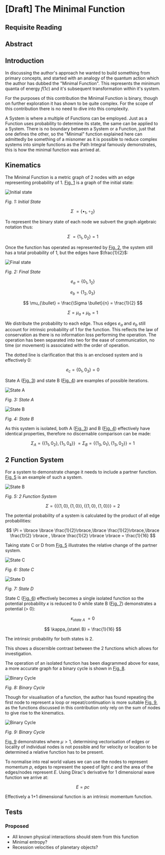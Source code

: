 
<script type="text/javascript" id="MathJax-script" async
  src="https://cdn.jsdelivr.net/npm/mathjax@3/es5/tex-mml-chtml.js">
</script>

# [Draft] The Minimal Function

## Requisite Reading

## Abstract


## Introduction

In discussing the author's approach he wanted to build something
from primary concepts, and started with an analogy of the quantum action
which the author has dubbed the "Minimal Function". This represents the 
minimum quanta of energy $f(1c)$ and it's subsequent transformation 
within it's system. 

For the purposes of this contribution the Minimal Function is binary,
though on further exploration it has shown to be quite complex. For the
scope of this contribution there is no need to dive into this complexity.

A System is where a multiple of Functions can be employed. Just as a
Function uses probability to determine its state, the same can be
applied to a System. There is no boundary between a System or a
Function, just that one defines the other, so the "Minimal" function
explained here can admittedly be something of a misnomer as it is
possible to reduce complex systems into simple functions as the Path
Integral famously demonstrates, this is how the minimal function was
arrived at.

## Kinematics

The Minimal Function is a metric graph of 2 nodes with an edge
representing probability of 1. [Fig. 1](#fig1) is a graph of the initial state:

<a name="fig1">![Initial state](./figures/fig1.svg)</a>

*Fig. 1: Initial State*

$$
\Sigma\  = \lbrace \bullet_{1}, \circ_{2} \rbrace
$$
 
To represent the binary state of each node we subvert the graph
algebraic notation thus:

$$
\Sigma\  = \lbrace 1_{1},0_{2} \rbrace  = 1
$$

Once the function has operated as represented by [Fig. 2](#fig2), the system still has a total
probability of 1, but the edges have $\frac{1}{2}$:

<a name="fig2">![Final state](./figures/fig2.svg)</a>

*Fig. 2: Final State*

$$
  e_{a} = \lbrace 0_{1},1_{2} \rbrace
$$

$$
  e_{b} = \lbrace 1_{2},0_{3} \rbrace
$$

$$
  \mu_{\bullet} = \frac{\Sigma \bullet}{n} = \frac{1}{2}
$$

$$
 \Sigma = \mu_{a} + \mu_{b} = 1
$$

We distribute the probability to each edge. Thus edges
$e_{a}$ and $e_{b}$ still account for intrinsic
probability of 1 for the function. This reflects the law of conservation
as there is no information loss performing the operation. The operation
has been separated into two for the ease of communication, no time (or
movement) is associated with the order of operation.

The dotted line is clarification that this is an enclosed system and
is effectively 0:

$$
  e_{c} = \lbrace 0_{1},0_{3} \rbrace = 0
$$

State A ([Fig. 3](#fig3)) and state B ([Fig. 4](#fig4)) are examples of possible iterations.

<a name="fig3">![State A](./figures/fig3.svg)</a>

*Fig. 3: State A*

<a name="fig4">![State B](./figures/fig4.svg)</a>

*Fig. 4: State B*

As this system is isolated, both A ([Fig. 3](#stateA)) and B ([Fig. 4](#stateB)) effectively have identical
properties, therefore no discernable comparison can be made:

$$
  \Sigma_{A} =  \lbrace \lbrace 1_{1},0_{2} \rbrace ,\lbrace 1_{1},0_{4} \rbrace \rbrace\  = \Sigma_{B} =  \lbrace \lbrace 1_{3},0_{1} \rbrace , \lbrace 1_{3},0_{2}\rbrace \rbrace  = 1
$$

## 2 Function System

For a system to demonstrate change it needs to include a partner
function. [Fig. 5](#2f) is an example of such a system.

<a name="2f">![State B](./figures/fig5.svg)</a>

*Fig. 5: 2 Function System*

$$
  \Sigma = \lbrace \lbrace \lbrace 1 , 0 \rbrace,\lbrace 1 , 0 \rbrace \rbrace ,\lbrace \lbrace 1 , 0 \rbrace , \lbrace 1 , 0 \rbrace \rbrace \rbrace  =  2
$$

The potential probability of a system is calculated by the product
of all edge probabilities:

$$
  \Pi = \lbrace \lbrace \frac{1}{2}\rbrace,\lbrace \frac{1}{2}\rbrace,\lbrace \frac{1}{2} \rbrace , \lbrace \frac{1}{2} \rbrace \rbrace  = \frac{1}{16}
$$

Taking state C or D from [Fig. 5](#2f) illustrates the relative change of
the partner system.

<a name="stateC">![State C](./figures/fig6.svg)</a>

*Fig. 6: State C*

<a name="stateD">![State D](./figures/fig7.svg)</a>

*Fig. 7: State D*

State C ([Fig. 6](#stateC)) effectively becomes a single isolated function so the potential
probability $\kappa$ is reduced to 0 while state B ([Fig. 7](#stateD)) demonstrates a
potential \(> 0\):

$$
  \kappa_{state\ A}\  = 0
$$

$$
  \kappa_{state\ B} = \frac{1}{16}
$$

The intrinsic probability for both states is 2.

This shows a discernible contrast between the 2 functions which allows
for investigation.

The operation of an isolated function has been diagrammed above for
ease, a more accurate graph for a binary cycle is shown in [Fig. 8](#graph).

<a name="graph">![Binary Cycle](./figures/fig8.svg)</a>

*Fig. 8: Binary Cycle*

Though for visualisation of a function, the author has found
repeating the first node to represent a loop or repeat/continuation is
more suitable [Fig. 9](#graph2), as the functions discussed in this contribution 
only rely on the sum of nodes to give rise to the kinematics.

<a name="graph2">![Binary Cycle](./figures/fig9.svg)</a>

*Fig. 9: Binary Cycle*

[Fig. 9](#graph2) demonstrates where $\mu > 1$, determining
vectorisation of edges or locality of individual nodes is not possible
and for velocity or location to be determined a relative function has to
be present.

To normalise into real world values we can use the nodes to represent
momentum $p$, edges to represent the speed of light $c$ and the area
of the edges/nodes represent $E$. Using Dirac's derivative for 1
dimensional wave function we arrive at:

$$
  E = pc
$$

Effectively a 1+1 dimensional function is an intrinsic momentum function.

## Tests

### Proposed

- All known physical interactions should stem from this function
- Minimal entropy?
- Recession velocities of planetary objects?